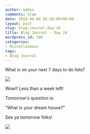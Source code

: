```yaml
---
author: admin
comments: true
date: 2010-06-04 05:20:00+00:00
layout: post
slug: blog-journal-day-24
title: Blog Journal - Day 24
wordpress_id: 346
categories:
- Miscellaneous
tags:
- Blog Journal
---
```


What is on your next 7 days to do lists?

  


[![](http://farm5.static.flickr.com/4020/4666886027_c590f08109_b.jpg)](http://farm5.static.flickr.com/4020/4666886027_c590f08109_b.jpg)

  


Wow!! Less than a week left! 

  


Tomorrow's question is:

"What is your dream house?"

  


See ya tomorrow folks!

  


![](https://blogger.googleusercontent.com/tracker/251139911615938991-3518939691851222806?l=www.outmumbered.com)
